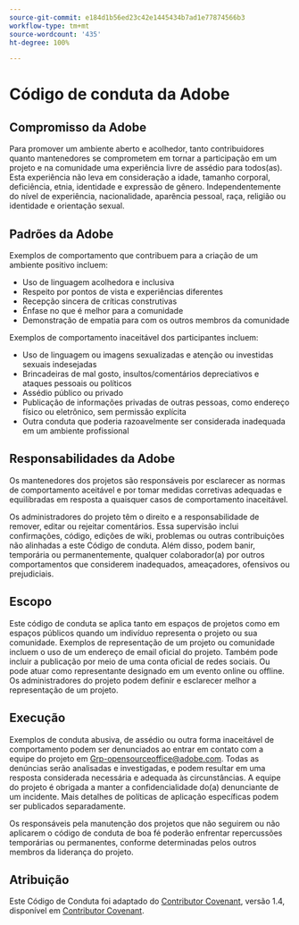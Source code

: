```yaml
---
source-git-commit: e184d1b56ed23c42e1445434b7ad1e77874566b3
workflow-type: tm+mt
source-wordcount: '435'
ht-degree: 100%

---
```

# Código de conduta da Adobe

## Compromisso da Adobe

Para promover um ambiente aberto e acolhedor, tanto contribuidores quanto mantenedores se comprometem em tornar a participação em um projeto e na comunidade uma experiência livre de assédio para todos(as). Esta experiência não leva em consideração a idade, tamanho corporal, deficiência, etnia, identidade e expressão de gênero. Independentemente do nível de experiência, nacionalidade, aparência pessoal, raça, religião ou identidade e orientação sexual.

## Padrões da Adobe

Exemplos de comportamento que contribuem para a criação de um ambiente positivo incluem:

* Uso de linguagem acolhedora e inclusiva
* Respeito por pontos de vista e experiências diferentes
* Recepção sincera de críticas construtivas
* Ênfase no que é melhor para a comunidade
* Demonstração de empatia para com os outros membros da comunidade

Exemplos de comportamento inaceitável dos participantes incluem:

* Uso de linguagem ou imagens sexualizadas e atenção ou investidas sexuais indesejadas
* Brincadeiras de mal gosto, insultos/comentários depreciativos e ataques pessoais ou políticos
* Assédio público ou privado
* Publicação de informações privadas de outras pessoas, como endereço físico ou eletrônico, sem permissão explícita
* Outra conduta que poderia razoavelmente ser considerada inadequada em um ambiente profissional

## Responsabilidades da Adobe

Os mantenedores dos projetos são responsáveis por esclarecer as normas de comportamento aceitável e por tomar medidas corretivas adequadas e equilibradas em resposta a quaisquer casos de comportamento inaceitável.

Os administradores do projeto têm o direito e a responsabilidade de remover, editar ou rejeitar comentários. Essa supervisão inclui confirmações, código, edições de wiki, problemas ou outras contribuições não alinhadas a este Código de conduta. Além disso, podem banir, temporária ou permanentemente, qualquer colaborador(a) por outros comportamentos que considerem inadequados, ameaçadores, ofensivos ou prejudiciais.

## Escopo

Este código de conduta se aplica tanto em espaços de projetos como em espaços públicos quando um indivíduo representa o projeto ou sua comunidade. Exemplos de representação de um projeto ou comunidade incluem o uso de um endereço de email oficial do projeto. Também pode incluir a publicação por meio de uma conta oficial de redes sociais. Ou pode atuar como representante designado em um evento online ou offline. Os administradores do projeto podem definir e esclarecer melhor a representação de um projeto.

## Execução

Exemplos de conduta abusiva, de assédio ou outra forma inaceitável de comportamento podem ser denunciados ao entrar em contato com a equipe do projeto em Grp-opensourceoffice@adobe.com. Todas as denúncias serão analisadas e investigadas, e podem resultar em uma resposta considerada necessária e adequada às circunstâncias. A equipe do projeto é obrigada a manter a confidencialidade do(a) denunciante de um incidente. Mais detalhes de políticas de aplicação específicas podem ser publicados separadamente.

Os responsáveis pela manutenção dos projetos que não seguirem ou não aplicarem o código de conduta de boa fé poderão enfrentar repercussões temporárias ou permanentes, conforme determinadas pelos outros membros da liderança do projeto.

## Atribuição

Este Código de Conduta foi adaptado do [Contributor Covenant](https://www.contributor-covenant.org/), versão 1.4, disponível em [Contributor Covenant](https://www.contributor-covenant.org/version/1/4/code-of-conduct/).
